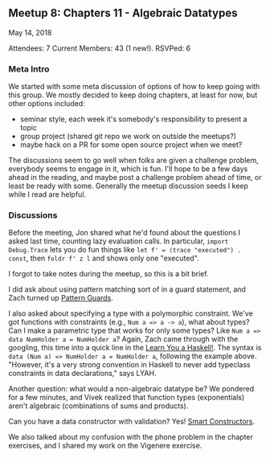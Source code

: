 ## Meetup 8: Chapters 11 - Algebraic Datatypes

May 14, 2018

Attendees: 7
Current Members: 43 (1 new!). RSVPed: 6

### Meta Intro

We started with some meta discussion of options of how to keep going with this group.
We mostly decided to keep doing chapters, at least for now, but other options included:

* seminar style, each week it's somebody's responsibility to present a topic
* group project (shared git repo we work on outside the meetups?)
* maybe hack on a PR for some open source project when we meet?

The discussions seem to go well when folks are given a challenge problem, everybody
seems to engage in it, which is fun. I'll hope to be a few days ahead in the reading,
and maybe post a challenge problem ahead of time, or least be ready with some.
Generally the meetup discussion seeds I keep while I read are helpful.

### Discussions

Before the meeting, Jon shared what he'd found about the questions I asked last time,
counting lazy evaluation calls. In particular, `import Debug.Trace` lets you do fun
things like `let f' = (trace "executed") . const`, then `foldr f' z l` and shows only
one "executed".

I forgot to take notes during the meetup, so this is a bit brief.

I did ask about using pattern matching sort of in a guard statement, and Zach turned up
[Pattern Guards](https://wiki.haskell.org/Pattern_guard).

I also asked about specifying a type with a polymorphic constraint. We've got functions
with constraints (e.g., `Num a => a -> a`), what about types? Can I make a parametric type
that works for only some types? Like `Num a => data NumHolder a = NumHolder a`? Again,
Zach came through with the googling, this time into a quick line in the
[Learn You a Haskell!](http://learnyouahaskell.com/making-our-own-types-and-typeclasses).
The syntax is `data (Num a) => NumHolder a = NumHolder a`, following the example above.
"However, it's a very strong convention in Haskell to never add typeclass constraints in data declarations,"
says LYAH.

Another question: what would a non-algebraic datatype be? We pondered for a few minutes,
and Vivek realized that function types (exponentials) aren't algebraic (combinations of
sums and products).

Can you have a data constructor with validation? Yes!
[Smart Constructors](https://wiki.haskell.org/Smart_constructors).

We also talked about my confusion with the phone problem in the chapter exercises,
and I shared my work on the Vigenere exercise.

